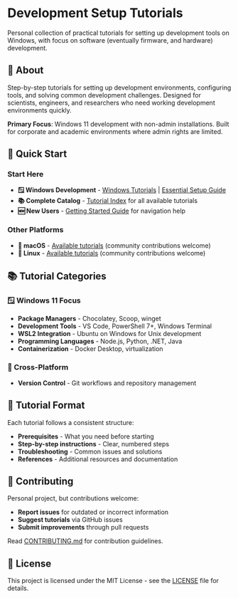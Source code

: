 # Development Setup Tutorials

Personal collection of practical tutorials for setting up development tools on Windows, with focus on software (eventually firmware, and hardware) development.

## 📖 About

Step-by-step tutorials for setting up development environments, configuring tools, and solving common development challenges. Designed for scientists, engineers, and researchers who need working development environments quickly.

**Primary Focus**: Windows 11 development with non-admin installations. Built for corporate and academic environments where admin rights are limited.

## 🚀 Quick Start

### Start Here
- **🪟 Windows Development** - [Windows Tutorials](./docs/windows/) | [Essential Setup Guide](./docs/windows/README.md)
- **📚 Complete Catalog** - [Tutorial Index](./docs/tutorial-index.md) for all available tutorials
- **🆕 New Users** - [Getting Started Guide](./docs/getting-started.md) for navigation help

### Other Platforms
- **🍎 macOS** - [Available tutorials](./docs/macos/) (community contributions welcome)
- **🐧 Linux** - [Available tutorials](./docs/linux/) (community contributions welcome)

## 📚 Tutorial Categories

### 🪟 Windows 11 Focus
- **Package Managers** - Chocolatey, Scoop, winget
- **Development Tools** - VS Code, PowerShell 7+, Windows Terminal
- **WSL2 Integration** - Ubuntu on Windows for Unix development
- **Programming Languages** - Node.js, Python, .NET, Java
- **Containerization** - Docker Desktop, virtualization

### 🔄 Cross-Platform  
- **Version Control** - Git workflows and repository management
<!-- - **Testing & Debugging** - Testing frameworks and debugging tools -->
<!-- - **Hardware Development** - Arduino, ESP32, embedded systems -->
<!-- - **Firmware Development** - Microcontroller and embedded firmware -->
<!-- - **Web Development** - Frontend and backend frameworks -->

## 🎯 Tutorial Format

Each tutorial follows a consistent structure:
- **Prerequisites** - What you need before starting
- **Step-by-step instructions** - Clear, numbered steps
- **Troubleshooting** - Common issues and solutions
- **References** - Additional resources and documentation

## 🤝 Contributing

Personal project, but contributions welcome:
- **Report issues** for outdated or incorrect information
- **Suggest tutorials** via GitHub issues
- **Submit improvements** through pull requests

Read [CONTRIBUTING.md](./CONTRIBUTING.md) for contribution guidelines.

## 📄 License

This project is licensed under the MIT License - see the [LICENSE](./LICENSE) file for details.